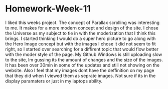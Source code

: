 # Homework-Week-11

I liked this weeks project.  The concept of Parallax scrolling was interesting to me.  It makes for a more
modern concept and design of the site. I chose the Universe as my subject to tie in with the moderization that
I think this brings.  I started thinking I would do a super hero picture to go along with the Hero Image concept
but with the images I chose it did not seem to fit right, so I started over searching for a diffirent topic
that would flow better with the moder style of the page.
My Github Windows is still uploading slow to the site, Im gussing its the amount of changes and the size
of the images.  It has been over 30min in some of the updates and still not showing on the website.
Also I feel that my images dont have the deffinition on my page that they did when I viewed them as seprate images.
Not sure if its in the display paramaters or just in my laptops ability.
